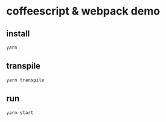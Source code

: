 # coffeescript & webpack demo

## install

```
yarn
```

## transpile

```
yarn transpile
```

## run

```
yarn start
```
